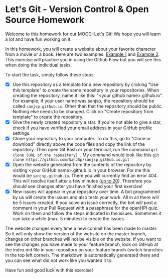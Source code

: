 # Let's Git - Version Control & Open Source Homework
Welcome to this homework for our MOOC: Let's Git! We hope you will learn a lot and have fun working on it.

In this homework, you will create a website about your favorite character from a movie or a book. Here are two examples: [Example 1](https://emski99.github.io/) and [Example 2](https://sanjsp.github.io/). This exercise will practice you in using the Github Flow but you will see this when doing the individual tasks.

 To start the task, simply follow these steps:

- [x] Use this repository as a template for a new repository by clicking "Use this template" to create the same repository in your repositories. When creating the repository, name it like this: "\<your github name\>.github.io". For example, if your user name was sanjsp, the repository should be called `sanjsp.github.io`. Other than that the repository should be public. Nothing else needs to be changed. Click on "Create repository from template" to create the repository.
- [x] Give the newly created repository a star. If you're not able to give a star, check if you have verified your email address in your GitHub profile settings.
- [x] Clone your repository to your computer. To do this, go to "Clone or download" directly above the code files and copy the link of the repository. Then open Git Bash or your terminal, run the command ``git clone (URL of the repository) ``. My command would look like this ```git clone https://github.com/SanJSp/sanjsp.github.io.git```
- [x] Open the website generated from the contents of the repository by visiting \<your GitHub name\>.github.io in your browser. For me this would be `sanjsp.github.io`. There you will currently find an error 404. This will resolve itself after a few minutes ([up to 20](https://help.github.com/en/github/working-with-github-pages/creating-a-github-pages-site)). Therefore you should see changes after you have finished your first exercise!
- [x] New issues will appear in your repository over time. A bot programmed by us will create the issues and also tests your work. All in all there will be 5 issues created. If you solve an issue correctly, the bot will post a comment in your Pull Request with a passphrase for the openHPI quiz. Work on them and follow the steps indicated in the issues. Sometimes it can take a while (max. 5 minutes) to create the issues.

The website changes every time a new commit has been made to master. So it will only show the version of the website on the master branch, changes on other branches will not be visible on the website. If you want to see the changes you have made to your feature branch, look on GitHub at the index.md file in your repository on your feature branch (switch branches in the top left corner). The markdown is automatically generated there and you can see what did not work like you wanted it to.

Have fun and good luck with this exercise!
